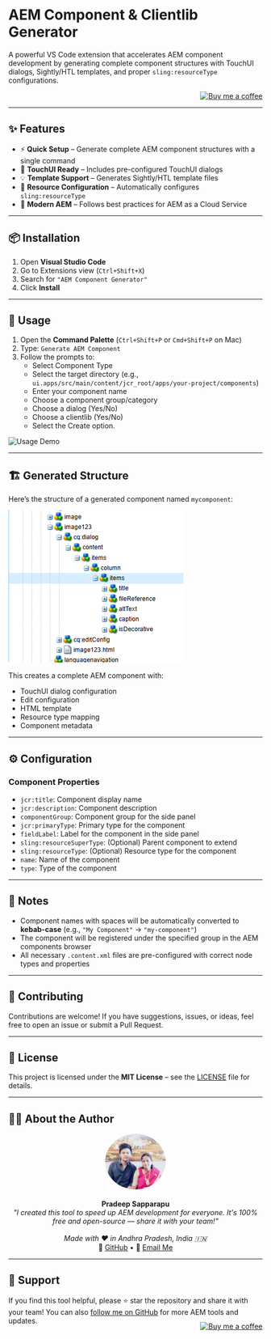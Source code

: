 # AEM Component & Clientlib Generator

A powerful VS Code extension that accelerates AEM component development by generating complete component structures with TouchUI dialogs, Sightly/HTL templates, and proper `sling:resourceType` configurations.

<div align="right">
<a href="https://www.buymeacoffee.com/FilesCompareMaster"><img src="https://img.buymeacoffee.com/button-api/?text=Buy+me+a+coffee&emoji=😍&slug=FilesCompareMaster&button_colour=BD5FFF&font_colour=ffffff&font_family=Poppins&outline_colour=000000&coffee_colour=FFDD00" width="150" title="Buy me a coffee"></a>
</div>

---

## ✨ Features

- ⚡ **Quick Setup** – Generate complete AEM component structures with a single command
- 🧩 **TouchUI Ready** – Includes pre-configured TouchUI dialogs
- 💡 **Template Support** – Generates Sightly/HTL template files
- 🔧 **Resource Configuration** – Automatically configures `sling:resourceType`
- 🚀 **Modern AEM** – Follows best practices for AEM as a Cloud Service

---

## 📦 Installation

1. Open **Visual Studio Code**
2. Go to Extensions view (`Ctrl+Shift+X`)
3. Search for `"AEM Component Generator"`
4. Click **Install**

---

## 🚀 Usage

1. Open the **Command Palette** (`Ctrl+Shift+P` or `Cmd+Shift+P` on Mac)
2. Type: `Generate AEM Component`
3. Follow the prompts to:
   - Select Component Type
   - Select the target directory (e.g., `ui.apps/src/main/content/jcr_root/apps/your-project/components`)
   - Enter your component name
   - Choose a component group/category
   - Choose a dialog (Yes/No)
   - Choose a clientlib (Yes/No)
   - Select the Create option.

![Usage Demo](images/demo.gif)

---

## 🏗️ Generated Structure

Here’s the structure of a generated component named `mycomponent`:

![Usage Demo](images/structure.png)

This creates a complete AEM component with:

- TouchUI dialog configuration
- Edit configuration
- HTML template
- Resource type mapping
- Component metadata

---

## ⚙️ Configuration

### Component Properties

- `jcr:title`: Component display name
- `jcr:description`: Component description
- `componentGroup`: Component group for the side panel
- `jcr:primaryType`: Primary type for the component
- `fieldLabel`: Label for the component in the side panel
- `sling:resourceSuperType`: (Optional) Parent component to extend
- `sling:resourceType`: (Optional) Resource type for the component
- `name`: Name of the component
- `type`: Type of the component

---

## 📝 Notes

- Component names with spaces will be automatically converted to **kebab-case** (e.g., `"My Component"` → `"my-component"`)
- The component will be registered under the specified group in the AEM components browser
- All necessary `.content.xml` files are pre-configured with correct node types and properties

---

## 🤝 Contributing

Contributions are welcome!
If you have suggestions, issues, or ideas, feel free to open an issue or submit a Pull Request.

---

## 📄 License

This project is licensed under the **MIT License** – see the [LICENSE](https://github.com/PRADEEP0573/AEM-Component-Clientlib-Generator/blob/main/LICENSE) file for details.

---

## 👨‍💻 About the Author

<p align="center">
  <img src="images/vscode.jpeg" width="120" style="border-radius: 50%" alt="Pradeep Sapparapu"><br><br>
  <strong>Pradeep Sapparapu</strong><br>
  <i>"I created this tool to speed up AEM development for everyone.  
It's 100% free and open-source — share it with your team!"</i><br><br>
  <i>Made with ❤️ in Andhra Pradesh, India 🇮🇳</i><br>
  🔗 <a href="https://github.com/PRADEEP0573/AEM-Component-Clientlib-Generator">GitHub</a> • 
  📧 <a href="mailto:your@email.com">Email Me</a>  
</p>

---

## 🙏 Support

If you find this tool helpful, please ⭐ star the repository and share it with your team!
You can also [follow me on GitHub](https://github.com/PRADEEP0573/AEM-Component-Clientlib-Generator) for more AEM tools and updates.

<div style="float: right; margin-top: -20px; margin-bottom: 20px;">
<a href="https://www.buymeacoffee.com/FilesCompareMaster"><img src="https://img.buymeacoffee.com/button-api/?text=Buy+me+a+coffee&emoji=😍&slug=FilesCompareMaster&button_colour=BD5FFF&font_colour=ffffff&font_family=Poppins&outline_colour=000000&coffee_colour=FFDD00" width="150" title="Buy me a coffee"></a>
</div>
